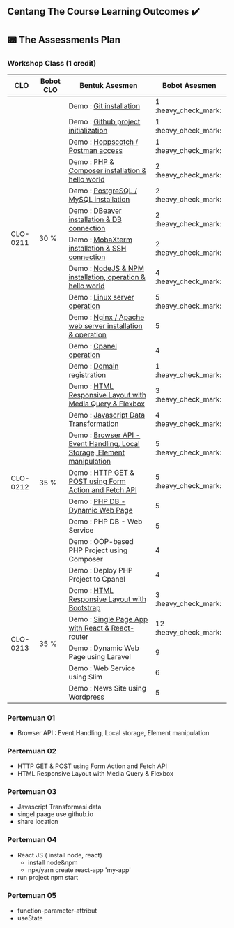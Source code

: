 ## Centang The Course Learning Outcomes :heavy_check_mark:
## 📟 The Assessments Plan
### Workshop Class (1 credit)

<table>
    <thead>
        <tr>
            <th>CLO</th>
            <th>Bobot CLO</th>
            <th>Bentuk Asesmen</th>
            <th>Bobot Asesmen</th>
        </tr>
    </thead>
    <tbody>
        <tr>
            <td rowspan=13>CLO-0211</td>
            <td rowspan=13>30 %</td>
        </tr>
        <tr>
            <td>Demo : <a href="https://github.com/Nurkholis070401/IF215007-IF215008/tree/main/Praktikum%20Web/Per%20Demoan">Git installation</a></td><td>1 :heavy_check_mark:</td>
        </tr>
        <tr>
            <td>Demo : <a href="">Github project initialization</td><td>1 :heavy_check_mark:</td>
        </tr>
        <tr>
            <td>Demo : <a href="">Hoppscotch / Postman access</td><td>1 :heavy_check_mark:</td>
        </tr>
        <tr>
            <td>Demo : <a href="">PHP & Composer installation & hello world</td><td>2 :heavy_check_mark:</td>
        </tr>
        <tr>
            <td>Demo : <a href="">PostgreSQL / MySQL installation</td><td>2 :heavy_check_mark:</td>
        </tr>        
        <tr>
            <td>Demo : <a href="">DBeaver installation & DB connection</td><td>2 :heavy_check_mark:</td>
        </tr>
        <tr>
            <td>Demo : <a href="">MobaXterm installation & SSH connection</td><td>2 :heavy_check_mark:</td>
        </tr>
        <tr>
            <td>Demo : <a href="">NodeJS & NPM installation, operation & hello world</td><td>4 :heavy_check_mark:</td>
        </tr>
        <tr>
            <td>Demo : <a href="">Linux server operation</td><td>5 :heavy_check_mark:</td>
        </tr>
        <tr>
            <td>Demo : <a href="">Nginx / Apache web server installation & operation</td><td>5 </td>
        </tr>
        <tr>
            <td>Demo : <a href="">Cpanel operation</td><td>4</td>
        </tr>
        <tr>
            <td>Demo : <a href="">Domain registration</td><td>1 :heavy_check_mark:</td>
        </tr>
        <tr>
            <td rowspan=9>CLO-0212</td>
            <td rowspan=9>35 %</td>
        </tr>
        <tr>
            <td>Demo : <a href="">HTML Responsive Layout with Media Query & Flexbox</td><td>3 :heavy_check_mark:</td>
        </tr>
        <tr>
            <td>Demo : <a href="https://github.com/Nurkholis070401/IF215007-IF215008/blob/main/Praktikum%20Web/transformasi-data">Javascript Data Transformation</td><td>4 :heavy_check_mark:</td>
        </tr>
        <tr>
            <td>Demo : <a href="">Browser API - Event Handling, Local Storage, Element manipulation</td><td>5 :heavy_check_mark:</td>
        </tr>
        <tr>
            <td>Demo : <a href="">HTTP GET & POST using Form Action and Fetch API</td><td>5 :heavy_check_mark:</td>
        </tr>    
        <tr>
            <td>Demo : <a href="">PHP DB - Dynamic Web Page</td><td>5</td>
        </tr>
        <tr>
            <td>Demo : PHP DB - Web Service</td><td>5</td>
        </tr>
        <tr>
            <td>Demo : OOP-based PHP Project using Composer</td><td>4</td>
        </tr>    
        <tr>
            <td>Demo : Deploy PHP Project to Cpanel</td><td>4</td>
        </tr>
        <tr>
            <td rowspan=6>CLO-0213</td>
            <td rowspan=6>35 %</td>
        </tr>
        <tr>
            <td>Demo : <a href="">HTML Responsive Layout with Bootstrap</td><td>3 :heavy_check_mark:</td>
        </tr>
        <tr>
            <td>Demo : <a href="">Single Page App with React & React-router</td><td>12 :heavy_check_mark:</td>
        </tr>
        <tr>
            <td>Demo : Dynamic Web Page using Laravel</td><td>9</td>
        </tr>
        <tr>
            <td>Demo : Web Service using Slim</td><td>6</td>
        </tr>
        <tr>
            <td>Demo : News Site using Wordpress</td><td>5</td>
        </tr>
    </tbody>
</table>

### Pertemuan 01
- Browser API : Event Handling, Local storage, Element manipulation
### Pertemuan 02
- HTTP GET & POST using Form Action and Fetch API
- HTML Responsive Layout with Media Query & Flexbox
### Pertemuan 03
- Javascript Transformasi data
- singel paage use github.io
- share location 
### Pertemuan 04
- React JS ( install node, react)
  - install node&npm 
  - npx/yarn create react-app 'my-app'
- run project npm start
### Pertemuan 05
- function-parameter-attribut
- useState
